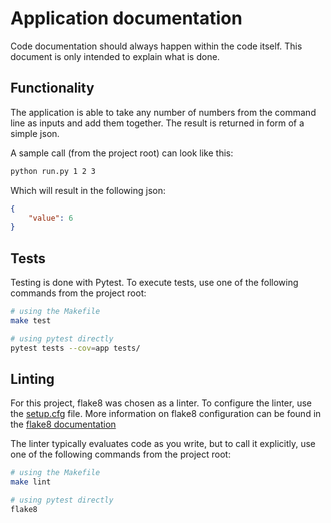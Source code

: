 # Application documentation

Code documentation should always happen within the code itself. This document is only intended to explain what is done.

## Functionality

The application is able to take any number of numbers from the command line as inputs and add them together. The result is returned in form of a simple json.

A sample call (from the project root) can look like this:

```bash
python run.py 1 2 3
```

Which will result in the following json:

```json
{
    "value": 6
}
```

## Tests

Testing is done with Pytest. To execute tests, use one of the following commands from the project root:

```bash
# using the Makefile
make test

# using pytest directly
pytest tests --cov=app tests/
```

## Linting

For this project, flake8 was chosen as a linter. To configure the linter, use the [setup.cfg](../setup.cfg) file. More information on flake8 configuration can be found in the [flake8 documentation](https://flake8.pycqa.org/en/latest/user/configuration.html)

The linter typically evaluates code as you write, but to call it explicitly, use one of the following commands from the project root:

```bash
# using the Makefile
make lint

# using pytest directly
flake8
```
